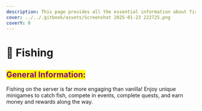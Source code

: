 ```yaml
---
description: This page provides all the essential information about fishing on the server.
cover: ../../.gitbook/assets/Screenshot 2025-01-23 222725.png
coverY: 0
---
```


# 🎣 Fishing

## <mark style="color:purple;">General Information:</mark>

Fishing on the server is far more engaging than vanilla! Enjoy unique minigames to catch fish, compete in events, complete quests, and earn money and rewards along the way.
